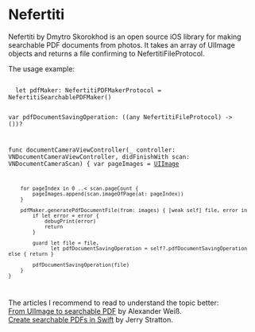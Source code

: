 # Nefertiti
Nefertiti by Dmytro Skorokhod is an open source iOS library for making searchable PDF documents from photos. It takes an array of UIImage objects and returns a file confirming to NefertitiFileProtocol.

The usage example:

<Code>
  let pdfMaker: NefertitiPDFMakerProtocol = NefertitiSearchablePDFMaker()
  
  var pdfDocumentSavingOperation: ((any NefertitiFileProtocol) -> ())?

  func documentCameraViewController(_ controller: VNDocumentCameraViewController,
                                    didFinishWith scan: VNDocumentCameraScan) {
        var pageImages = [UIImage]()
        
        for pageIndex in 0 ..< scan.pageCount {
            pageImages.append(scan.imageOfPage(at: pageIndex))
        }
        
        pdfMaker.generatePdfDocumentFile(from: images) { [weak self] file, error in
            if let error = error {
                debugPrint(error)
                return
            }

            guard let file = file,
                  let pdfDocumentSavingOperation = self?.pdfDocumentSavingOperation else { return }
            
            pdfDocumentSavingOperation(file)
        }
    }
</Code>

The articles I recommend to read to understand the topic better:
<BR>
<A HREF=https://alexanderweiss.dev/blog/2020-11-28-from-uiimage-to-searchable-pdf-part-1>From UIImage to searchable PDF</A> by Alexander Weiß.
<BR>
<A HREF=https://www.hoboes.com/Mimsy/hacks/searchable-pdfs/>Create searchable PDFs in Swift</A> by Jerry Stratton.
